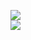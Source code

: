 [![](https://img.shields.io/badge/Made%20With-Github%20Spray-lightgrey.svg?style=for-the-badge&logo=github)](https://github.com/Annihil/github-spray#8873)  
[![](https://i.imgur.com/2DrTn0Z.gif)](https://github.com/Annihil/github-spray)